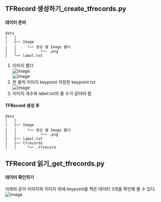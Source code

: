 ## TFRecord 생성하기_create_tfrecords.py
#### 데이터 준비
```
data
|   │
|   ├── Image
|   │     └── 영상 별 Image 폴더
|   │           └── .png
|   └── label.txt
```
1. 이미지 폴더  
![image](https://user-images.githubusercontent.com/39791467/104814357-c2e03180-5851-11eb-929f-7119dfafc4ed.png)  
![image](https://user-images.githubusercontent.com/39791467/104814367-d68b9800-5851-11eb-92c8-8265d6d7b618.png)
2. 한 줄씩 이미지 keypoint 저장한 keypoint txt  
![image](https://user-images.githubusercontent.com/39791467/104814459-531e7680-5852-11eb-8356-07a0558e9143.png)
3. 이미지 개수와 label.txt의 줄 수가 같아야 함  

#### TFRecord 생성 후
```
data
|   │
|   ├── Image
|   │     └── 영상 별 Image 폴더
|   │           └── .png
|   ├── label.txt
|   ├── tfrecords
|   │     └── .tfrecord
```

## TFRecord 읽기_get_tfrecords.py
#### 데이터 확인하기
아래와 같이 이미지와 이미지 위에 keypoint를 찍은 데이터 3개를 확인해 볼 수 있다.  
![image](https://user-images.githubusercontent.com/39791467/104814584-1f901c00-5853-11eb-897c-f2bef03e4818.png)
